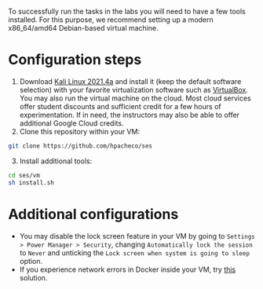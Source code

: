 
To successfully run the tasks in the labs you will need to have a few tools installed.
For this purpose, we recommend setting up a modern x86_64/amd64 Debian-based virtual machine.

# Configuration steps

1. Download [Kali Linux 2021.4a](https://cdimage.kali.org/kali-2021.4a/kali-linux-2021.4a-installer-amd64.iso) and install it (keep the default software selection) with your favorite virtualization software such as [VirtualBox](https://www.virtualbox.org/). You may also run the virtual machine on the cloud. Most cloud services offer student discounts and sufficient credit for a few hours of experimentation. If in need, the instructors may also be able to offer additional Google Cloud credits.
2. Clone this repository within your VM:
``` bash
git clone https://github.com/hpacheco/ses
```
3. Install additional tools:
``` bash
cd ses/vm
sh install.sh
```

# Additional configurations

* You may disable the lock screen feature in your VM by going to `Settings > Power Manager > Security`, changing `Automatically lock the session` to `Never` and unticking the `Lock screen when system is going to sleep` option.
* If you experience network errors in Docker inside your VM, try [this](https://stackoverflow.com/a/55072881) solution.



